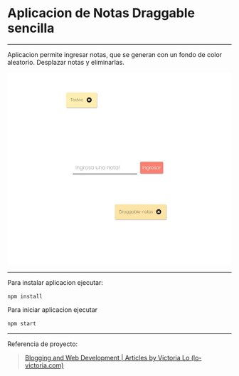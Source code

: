 # Aplicacion de Notas Draggable sencilla

<hr />

Aplicacion permite ingresar notas, que se generan con un fondo de color aleatorio. Desplazar notas y eliminarlas.

![Ejemplo](./preview.JPG)

<hr />

Para instalar aplicacion ejecutar:

```bash
npm install
```

Para iniciar aplicacion ejecutar

```bash
npm start
```

<hr />

Referencia de proyecto:

> [Blogging and Web Development | Articles by Victoria Lo (lo-victoria.com)](https://lo-victoria.com/)
